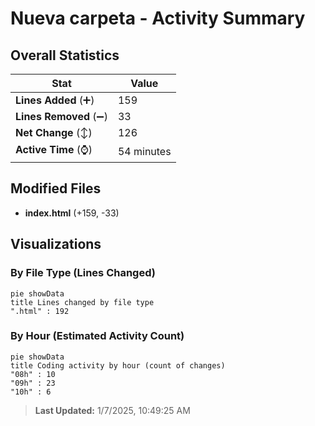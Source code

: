 # Nueva carpeta - Activity Summary 

## Overall Statistics

| Stat                   | Value                                                             |
| ---------------------- | ----------------------------------------------------------------- |
| **Lines Added** (➕)   | 159                                          |
| **Lines Removed** (➖) | 33                                        |
| **Net Change** (↕)    | 126                |
| **Active Time** (⌚)   | 54 minutes |


## Modified Files
- **index.html** (+159, -33)

## Visualizations

### By File Type (Lines Changed)

```mermaid
pie showData
title Lines changed by file type
".html" : 192
```

### By Hour (Estimated Activity Count)

```mermaid
pie showData
title Coding activity by hour (count of changes)
"08h" : 10
"09h" : 23
"10h" : 6
```


> **Last Updated:** 1/7/2025, 10:49:25 AM